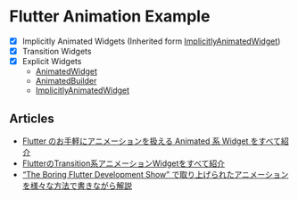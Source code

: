 # Flutter Animation Example

- [x] Implicitly Animated Widgets (Inherited form [ImplicitlyAnimatedWidget](https://docs.flutter.io/flutter/widgets/ImplicitlyAnimatedWidget-class.html))
- [x] Transition Widgets
- [x] Explicit Widgets
  - [AnimatedWidget](https://docs.flutter.io/flutter/widgets/AnimatedWidget-class.html)
  - [AnimatedBuilder](https://docs.flutter.io/flutter/widgets/AnimatedBuilder-class.html)
  - [ImplicitlyAnimatedWidget](https://docs.flutter.io/flutter/widgets/ImplicitlyAnimatedWidget-class.html)


## Articles

- [Flutter のお手軽にアニメーションを扱える Animated 系 Widget をすべて紹介](https://medium.com/flutter-jp/implicit-animation-b9d4b7358c28)
- [FlutterのTransition系アニメーションWidgetをすべて紹介](https://medium.com/flutter-jp/implicit-animation-b9d4b7358c28)
- [“The Boring Flutter Development Show” で取り上げられたアニメーションを様々な方法で書きながら解説](https://medium.com/flutter-jp/custom-animation-c87e9d55b03b)
